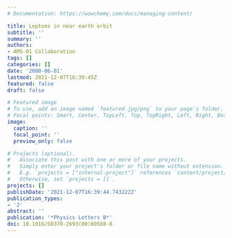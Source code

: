 ```yaml
---
# Documentation: https://wowchemy.com/docs/managing-content/

title: Leptons in near earth orbit
subtitle: ''
summary: ''
authors:
- AMS-01 Collaboration
tags: []
categories: []
date: '2000-06-01'
lastmod: 2021-12-07T16:39:45Z
featured: false
draft: false

# Featured image
# To use, add an image named `featured.jpg/png` to your page's folder.
# Focal points: Smart, Center, TopLeft, Top, TopRight, Left, Right, BottomLeft, Bottom, BottomRight.
image:
  caption: ''
  focal_point: ''
  preview_only: false

# Projects (optional).
#   Associate this post with one or more of your projects.
#   Simply enter your project's folder or file name without extension.
#   E.g. `projects = ["internal-project"]` references `content/project/deep-learning/index.md`.
#   Otherwise, set `projects = []`.
projects: []
publishDate: '2021-12-07T16:39:44.743222Z'
publication_types:
- '2'
abstract: ''
publication: '*Physics Letters B*'
doi: 10.1016/S0370-2693(00)00588-8
---
```

